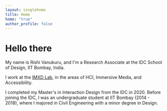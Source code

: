 ```yaml
---
layout: singlehome
title: Home
home: "true"
author_profile: false
---
```


# Hello there

My name is Rishi Vanukuru, and I'm a Research Associate at the IDC School of Design, IIT Bombay, India.

I work at the [IMXD Lab](https://imxd.in), in the areas of HCI, Immersive Media, and Accessibility.

I completed my Master's in Interaction Design from the IDC in 2020. Before joining the IDC, I was an undergraduate student at IIT Bombay (2014 - 2018), where I majored in Civil Engineering with a minor degree in Design.
